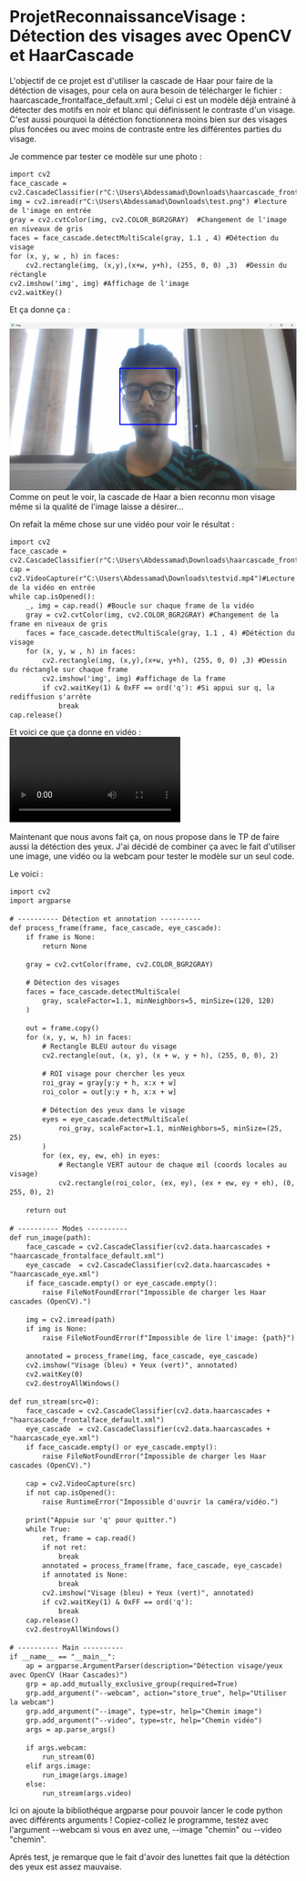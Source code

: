 # ProjetReconnaissanceVisage : Détection des visages avec OpenCV et HaarCascade
L'objectif de ce projet est d'utiliser la cascade de Haar pour faire de la détéction de visages, pour cela on aura besoin de télécharger le fichier : haarcascade_frontalface_default.xml ; Celui ci est un modèle déjà entrainé à détecter des motifs en noir et blanc qui définissent le contraste d'un visage. C'est aussi pourquoi la détéction fonctionnera moins bien sur des visages plus foncées ou avec moins de contraste entre les différentes parties du visage.

Je commence par tester ce modèle sur une photo : 

```
import cv2
face_cascade = cv2.CascadeClassifier(r"C:\Users\Abdessamad\Downloads\haarcascade_frontalface_default.xml")
img = cv2.imread(r"C:\Users\Abdessamad\Downloads\test.png") #lecture de l'image en entrée
gray = cv2.cvtColor(img, cv2.COLOR_BGR2GRAY)  #Changement de l'image en niveaux de gris
faces = face_cascade.detectMultiScale(gray, 1.1 , 4) #Détection du visage
for (x, y, w , h) in faces:
    cv2.rectangle(img, (x,y),(x+w, y+h), (255, 0, 0) ,3)  #Dessin du réctangle
cv2.imshow('img', img) #Affichage de l'image
cv2.waitKey()

```
Et ça donne ça : 

![Exercice3duTP](CaptureExo1.png)
Comme on peut le voir, la cascade de Haar a bien reconnu mon visage même si la qualité de l'image laisse a désirer...

On refait la même chose sur une vidéo pour voir le résultat : 

```
import cv2
face_cascade = cv2.CascadeClassifier(r"C:\Users\Abdessamad\Downloads\haarcascade_frontalface_default.xml")
cap = cv2.VideoCapture(r"C:\Users\Abdessamad\Downloads\testvid.mp4")#Lecture de la vidéo en entrée
while cap.isOpened(): 
    _, img = cap.read() #Boucle sur chaque frame de la vidéo
    gray = cv2.cvtColor(img, cv2.COLOR_BGR2GRAY) #Changement de la frame en niveaux de gris
    faces = face_cascade.detectMultiScale(gray, 1.1 , 4) #Détéction du visage
    for (x, y, w , h) in faces:
        cv2.rectangle(img, (x,y),(x+w, y+h), (255, 0, 0) ,3) #Dessin du réctangle sur chaque frame
        cv2.imshow('img', img) #affichage de la frame
        if cv2.waitKey(1) & 0xFF == ord('q'): #Si appui sur q, la rediffusion s'arrête 
            break
cap.release()
```

Et voici ce que ça donne en vidéo : 
![Exercice4duTP](TestVidExo4.mp4)

Maintenant que nous avons fait ça, on nous propose dans le TP de faire aussi la détéction des yeux. J'ai décidé de combiner ça avec le fait d'utiliser une image, une vidéo ou la webcam pour tester le modèle sur un seul code. 

Le voici : 
```
import cv2
import argparse

# ---------- Détection et annotation ----------
def process_frame(frame, face_cascade, eye_cascade):
    if frame is None:
        return None

    gray = cv2.cvtColor(frame, cv2.COLOR_BGR2GRAY)

    # Détection des visages
    faces = face_cascade.detectMultiScale(
        gray, scaleFactor=1.1, minNeighbors=5, minSize=(120, 120)
    )

    out = frame.copy()
    for (x, y, w, h) in faces:
        # Rectangle BLEU autour du visage
        cv2.rectangle(out, (x, y), (x + w, y + h), (255, 0, 0), 2)

        # ROI visage pour chercher les yeux
        roi_gray = gray[y:y + h, x:x + w]
        roi_color = out[y:y + h, x:x + w]

        # Détection des yeux dans le visage
        eyes = eye_cascade.detectMultiScale(
            roi_gray, scaleFactor=1.1, minNeighbors=5, minSize=(25, 25)
        )
        for (ex, ey, ew, eh) in eyes:
            # Rectangle VERT autour de chaque œil (coords locales au visage)
            cv2.rectangle(roi_color, (ex, ey), (ex + ew, ey + eh), (0, 255, 0), 2)

    return out

# ---------- Modes ----------
def run_image(path):
    face_cascade = cv2.CascadeClassifier(cv2.data.haarcascades + "haarcascade_frontalface_default.xml")
    eye_cascade  = cv2.CascadeClassifier(cv2.data.haarcascades + "haarcascade_eye.xml")
    if face_cascade.empty() or eye_cascade.empty():
        raise FileNotFoundError("Impossible de charger les Haar cascades (OpenCV).")

    img = cv2.imread(path)
    if img is None:
        raise FileNotFoundError(f"Impossible de lire l'image: {path}")

    annotated = process_frame(img, face_cascade, eye_cascade)
    cv2.imshow("Visage (bleu) + Yeux (vert)", annotated)
    cv2.waitKey(0)
    cv2.destroyAllWindows()

def run_stream(src=0):
    face_cascade = cv2.CascadeClassifier(cv2.data.haarcascades + "haarcascade_frontalface_default.xml")
    eye_cascade  = cv2.CascadeClassifier(cv2.data.haarcascades + "haarcascade_eye.xml")
    if face_cascade.empty() or eye_cascade.empty():
        raise FileNotFoundError("Impossible de charger les Haar cascades (OpenCV).")

    cap = cv2.VideoCapture(src)
    if not cap.isOpened():
        raise RuntimeError("Impossible d'ouvrir la caméra/vidéo.")

    print("Appuie sur 'q' pour quitter.")
    while True:
        ret, frame = cap.read()
        if not ret:
            break
        annotated = process_frame(frame, face_cascade, eye_cascade)
        if annotated is None:
            break
        cv2.imshow("Visage (bleu) + Yeux (vert)", annotated)
        if cv2.waitKey(1) & 0xFF == ord('q'):
            break
    cap.release()
    cv2.destroyAllWindows()

# ---------- Main ----------
if __name__ == "__main__":
    ap = argparse.ArgumentParser(description="Détection visage/yeux avec OpenCV (Haar Cascades)")
    grp = ap.add_mutually_exclusive_group(required=True)
    grp.add_argument("--webcam", action="store_true", help="Utiliser la webcam")
    grp.add_argument("--image", type=str, help="Chemin image")
    grp.add_argument("--video", type=str, help="Chemin vidéo")
    args = ap.parse_args()

    if args.webcam:
        run_stream(0)
    elif args.image:
        run_image(args.image)
    else:
        run_stream(args.video)

```
Ici on ajoute la bibliothéque argparse pour pouvoir lancer le code python avec différents arguments ! Copiez-collez le programme, testez avec l'argument --webcam si vous en avez une, --image "chemin" ou --video "chemin". 

Aprés test, je remarque que le fait d'avoir des lunettes fait que la détéction des yeux est assez mauvaise. 
